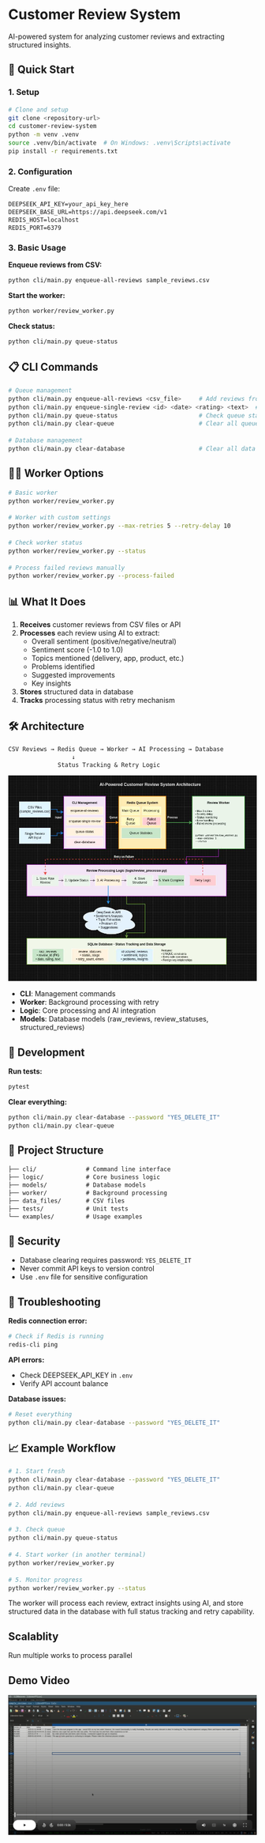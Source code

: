 # Customer Review System

AI-powered system for analyzing customer reviews and extracting structured insights.

## 🚀 Quick Start

### 1. Setup
```bash
# Clone and setup
git clone <repository-url>
cd customer-review-system
python -m venv .venv
source .venv/bin/activate  # On Windows: .venv\Scripts\activate
pip install -r requirements.txt
```

### 2. Configuration
Create `.env` file:
```env
DEEPSEEK_API_KEY=your_api_key_here
DEEPSEEK_BASE_URL=https://api.deepseek.com/v1
REDIS_HOST=localhost
REDIS_PORT=6379
```

### 3. Basic Usage

**Enqueue reviews from CSV:**
```bash
python cli/main.py enqueue-all-reviews sample_reviews.csv
```

**Start the worker:**
```bash
python worker/review_worker.py
```

**Check status:**
```bash
python cli/main.py queue-status
```

## 📋 CLI Commands

```bash
# Queue management
python cli/main.py enqueue-all-reviews <csv_file>     # Add reviews from CSV
python cli/main.py enqueue-single-review <id> <date> <rating> <text>  # Add single review
python cli/main.py queue-status                       # Check queue status
python cli/main.py clear-queue                        # Clear all queues

# Database management  
python cli/main.py clear-database                     # Clear all data (requires password)
```

## 🏃‍♂️ Worker Options

```bash
# Basic worker
python worker/review_worker.py

# Worker with custom settings
python worker/review_worker.py --max-retries 5 --retry-delay 10

# Check worker status
python worker/review_worker.py --status

# Process failed reviews manually
python worker/review_worker.py --process-failed
```

## 📊 What It Does

1. **Receives** customer reviews from CSV files or API
2. **Processes** each review using AI to extract:
   - Overall sentiment (positive/negative/neutral)
   - Sentiment score (-1.0 to 1.0)
   - Topics mentioned (delivery, app, product, etc.)
   - Problems identified
   - Suggested improvements
   - Key insights
3. **Stores** structured data in database
4. **Tracks** processing status with retry mechanism

## 🛠️ Architecture

```
CSV Reviews → Redis Queue → Worker → AI Processing → Database
                  ↓
              Status Tracking & Retry Logic
```
![System Architecture Diagram](./ai-customer-review-system-diagram.jpg)

- **CLI**: Management commands
- **Worker**: Background processing with retry
- **Logic**: Core processing and AI integration
- **Models**: Database models (raw_reviews, review_statuses, structured_reviews)

## 🔧 Development

**Run tests:**
```bash
pytest
```

**Clear everything:**
```bash
python cli/main.py clear-database --password "YES_DELETE_IT"
python cli/main.py clear-queue
```

## 📁 Project Structure

```
├── cli/              # Command line interface
├── logic/            # Core business logic
├── models/           # Database models  
├── worker/           # Background processing
├── data_files/       # CSV files
├── tests/            # Unit tests
└── examples/         # Usage examples
```

## 🔐 Security

- Database clearing requires password: `YES_DELETE_IT`
- Never commit API keys to version control
- Use `.env` file for sensitive configuration

## 🚨 Troubleshooting

**Redis connection error:**
```bash
# Check if Redis is running
redis-cli ping
```

**API errors:**
- Check DEEPSEEK_API_KEY in `.env`
- Verify API account balance

**Database issues:**
```bash
# Reset everything
python cli/main.py clear-database --password "YES_DELETE_IT"
```

## 📈 Example Workflow

```bash
# 1. Start fresh
python cli/main.py clear-database --password "YES_DELETE_IT"
python cli/main.py clear-queue

# 2. Add reviews
python cli/main.py enqueue-all-reviews sample_reviews.csv

# 3. Check queue
python cli/main.py queue-status

# 4. Start worker (in another terminal)
python worker/review_worker.py

# 5. Monitor progress
python worker/review_worker.py --status
```

The worker will process each review, extract insights using AI, and store structured data in the database with full status tracking and retry capability.

## Scalablity

Run multiple works to process parallel

## Demo Video
[![Watch the video](./demo-video-thumbail.png)](https://drive.google.com/file/d/1hM6cNTXnRGM59gJACKuTgsV2QyEmofUr/view)